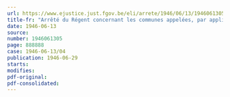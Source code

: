 ```yaml
---
url: https://www.ejustice.just.fgov.be/eli/arrete/1946/06/13/1946061305/justel
title-fr: "Arrêté du Régent concernant les communes appelées, par application de l'arrêté du 17 novembre 1944, modifié par l'arrêté du 31 août 1945 et celui du 14 janvier 1946, à dresser des plans d'aménagement de leur territoire"
date: 1946-06-13
source:
number: 1946061305
page: 888888
case: 1946-06-13/04
publication: 1946-06-29
starts:
modifies:
pdf-original:
pdf-consolidated:
---
```


